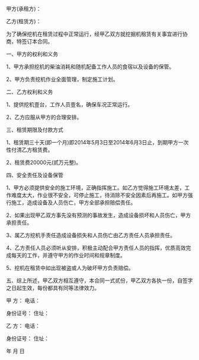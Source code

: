 
 


甲方(承租方)：


乙方(租赁方)：


为了确保挖机在租赁过程中正常运行，经甲乙双方就挖掘机租赁有关事宜进行协商，特签订本合同。


一、甲方的权利和义务


1、甲方承担挖机的柴油消耗和随机配备工作人员的食宿以及设备的保管。


2、甲方负责挖机作业全面管理，制定施工计划。


二、乙方权利和义务


1、提供挖机壹台，工作人员壹名，确保车况正常运行。


2、乙方应服从甲方的合理安排。


三、租赁期限及付款方式


1、租赁期三十天(即一个月)即2014年5月3日至2014年6月3日止，到期甲方一次性付清乙方租赁费。


2、租赁费20000元(贰万元整)。


四、安全责任及设备保管


1、甲方必须提供安全的施工环境，正确指挥施工。如乙方觉得施工环境太差，工作难度太大，作业很不安全，可停止施工，待消除不安全因素后再施工。如甲方强行施工，造成设备及人员伤亡，甲方全部承担赔偿责任。


2、如果出现甲乙双方事先没有预测的事故发生，造成设备损坏和人员伤亡，甲方承担责任。


3、属乙方挖机手责任造成设备损失和人员伤亡由乙方责任人员承担责任。


4、乙方责任人员必须听从安排，积极主动配合甲方责任人员的指挥，优质高效完成每天的工作，并遵守甲方的作业时间和规章制度。


5、挖机在租赁中如出现被盗或人为破坏甲方负责赔偿。


五、综上所述，甲乙双方相互遵守，本合同一式贰份，甲乙双方各执一份，自签字之日起生效，每份都具有同等法律效力。


甲 方： 电话：


身份证号： 住址：


乙 方： 电话：


身份证号： 住址：


年 月 日
 


 

 
 
 
 
 
  


  
 

  


  


  
 
 
 
 

